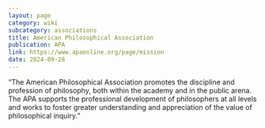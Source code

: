 ```yaml
---
layout: page
category: wiki
subcategory: associations
title: American Philosophical Association
publication: APA
link: https://www.apaonline.org/page/mission
date: 2024-09-28
---
```


“The American Philosophical Association promotes the discipline and profession of philosophy, both within the academy and in the public arena. The APA supports the professional development of philosophers at all levels and works to foster greater understanding and appreciation of the value of philosophical inquiry.”
